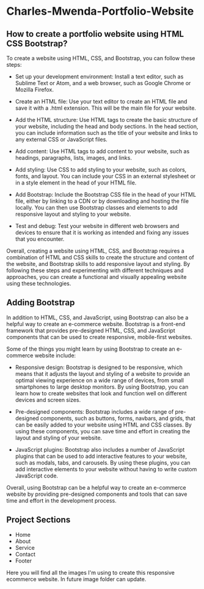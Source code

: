 # Charles-Mwenda-Portfolio-Website



## How to create a portfolio website using HTML CSS Bootstrap?
To create a website using HTML, CSS, and Bootstrap, you can follow these steps:

- Set up your development environment: Install a text editor, such as Sublime Text or Atom, and a web browser, such as Google Chrome or Mozilla Firefox.

- Create an HTML file: Use your text editor to create an HTML file and save it with a .html extension. This will be the main file for your website.

- Add the HTML structure: Use HTML tags to create the basic structure of your website, including the head and body sections. In the head section, you can include information such as the title of your website and links to any external CSS or JavaScript files.

- Add content: Use HTML tags to add content to your website, such as headings, paragraphs, lists, images, and links.

- Add styling: Use CSS to add styling to your website, such as colors, fonts, and layout. You can include your CSS in an external stylesheet or in a style element in the head of your HTML file.

- Add Bootstrap: Include the Bootstrap CSS file in the head of your HTML file, either by linking to a CDN or by downloading and hosting the file locally. You can then use Bootstrap classes and elements to add responsive layout and styling to your website.

- Test and debug: Test your website in different web browsers and devices to ensure that it is working as intended and fixing any issues that you encounter.

Overall, creating a website using HTML, CSS, and Bootstrap requires a combination of HTML and CSS skills to create the structure and content of the website, and Bootstrap skills to add responsive layout and styling. By following these steps and experimenting with different techniques and approaches, you can create a functional and visually appealing website using these technologies.

## Adding Bootstrap
In addition to HTML, CSS, and JavaScript, using Bootstrap can also be a helpful way to create an e-commerce website. Bootstrap is a front-end framework that provides pre-designed HTML, CSS, and JavaScript components that can be used to create responsive, mobile-first websites.

Some of the things you might learn by using Bootstrap to create an e-commerce website include:

- Responsive design: Bootstrap is designed to be responsive, which means that it adjusts the layout and styling of a website to provide an optimal viewing experience on a wide range of devices, from small smartphones to large desktop monitors. By using Bootstrap, you can learn how to create websites that look and function well on different devices and screen sizes.

- Pre-designed components: Bootstrap includes a wide range of pre-designed components, such as buttons, forms, navbars, and grids, that can be easily added to your website using HTML and CSS classes. By using these components, you can save time and effort in creating the layout and styling of your website.

- JavaScript plugins: Bootstrap also includes a number of JavaScript plugins that can be used to add interactive features to your website, such as modals, tabs, and carousels. By using these plugins, you can add interactive elements to your website without having to write custom JavaScript code.

Overall, using Bootstrap can be a helpful way to create an e-commerce website by providing pre-designed components and tools that can save time and effort in the development process.

## Project Sections
- Home
- About
- Service
- Contact
- Footer

Here you will find all the images I'm using to create this responsive ecommerce website. In future image folder can update.

